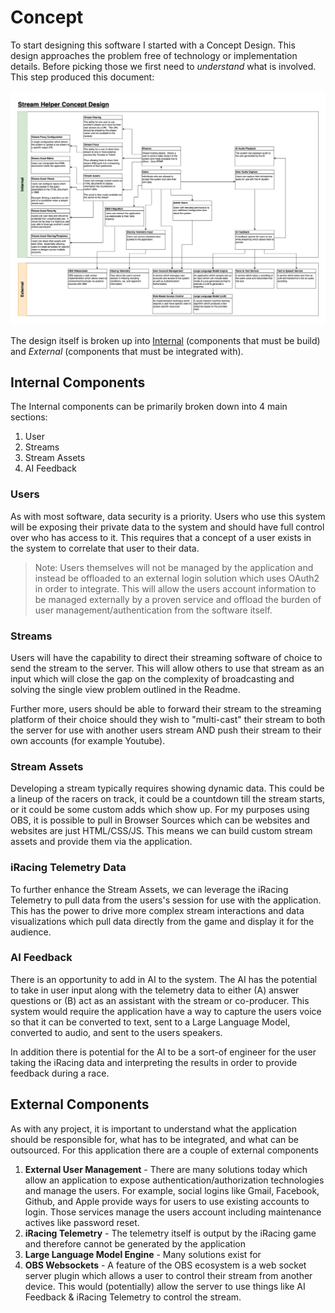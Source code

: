 # Concept

To start designing this software I started with a Concept Design. This design approaches the problem free of technology or implementation details.  Before picking those we first need to _understand_ what is involved. This step produced this document:

![design-img](./Concept%20Design.20241126.png)

The design itself is broken up into [Internal](#internal-components) (components that must be build) and _External_ (components that must be integrated with).

## Internal Components

The Internal components can be primarily broken down into 4 main sections:

1. User
2. Streams
3. Stream Assets
4. AI Feedback

### Users

As with most software, data security is a priority.  Users who use this system will be exposing their private data to the system and should have full control over who has access to it.  This requires that a concept of a user exists in the system to correlate that user to their data. 

> Note: Users themselves will not be managed by the application and instead be offloaded to an external login solution which uses OAuth2 in order to integrate.  This will allow the users account information to be managed externally by a proven service and offload the burden of user management/authentication from the software itself.

### Streams

Users will have the capability to direct their streaming software of choice to send the stream to the server.  This will allow others to use that stream as an input which will close the gap on the complexity of broadcasting and solving the single view problem outlined in the Readme.

Further more, users should be able to forward their stream to the streaming platform of their choice should they wish to "multi-cast" their stream to both the server for use with another users stream AND push their stream to their own accounts (for example Youtube).  

### Stream Assets

Developing a stream typically requires showing dynamic data.  This could be a lineup of the racers on track, it could be a countdown till the stream starts, or it could be some custom adds which show up.  For my purposes using OBS, it is possible to pull in Browser Sources which can be websites and websites are just HTML/CSS/JS.  This means we can build custom stream assets and provide them via the application.  

### iRacing Telemetry Data

To further enhance the Stream Assets, we can leverage the iRacing Telemetry to pull data from the users's session for use with the application.  This has the power to drive more complex stream interactions and data visualizations which pull data directly from the game and display it for the audience.

### AI Feedback

There is an opportunity to add in AI to the system.  The AI has the potential to take in user input along with the telemetry data to either (A) answer questions or (B) act as an assistant with the stream or co-producer.  This system would require the application have a way to capture the users voice so that it can be converted to text, sent to a Large Language Model, converted to audio, and sent to the users speakers.

In addition there is potential for the AI to be a sort-of engineer for the user taking the iRacing data and interpreting the results in order to provide feedback during a race.

## External Components

As with any project, it is important to understand what the application should be responsible for, what has to be integrated, and what can be outsourced.  For this application there are a couple of external components

1. **External User Management** - There are many solutions today which allow an application to expose authentication/authorization technologies and manage the users.  For example, social logins like Gmail, Facebook, Github, and Apple provide ways for users to use existing accounts to login.  Those services manage the users account including maintenance actives like password reset.
2. **iRacing Telemetry** - The telemetry itself is output by the iRacing game and therefore cannot be generated by the application
3. **Large Language Model Engine** - Many solutions exist for 
4. **OBS Websockets** - A feature of the OBS ecosystem is a web socket server plugin which allows a user to control their stream from another device.  This would (potentially) allow the server to use things like AI Feedback & iRacing Telemetry to control the stream.
